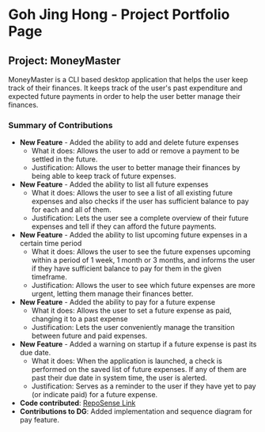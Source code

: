 # Goh Jing Hong - Project Portfolio Page

## Project: MoneyMaster
MoneyMaster is a CLI based desktop application that helps the user keep track of their finances. It keeps track of the 
user's past expenditure and expected future payments in order to help the user better manage their finances.

### Summary of Contributions
* **New Feature** - Added the ability to add and delete future expenses
  * What it does: Allows the user to add or remove a payment to be settled in the future.
  * Justification: Allows the user to better manage their finances by being able to keep track of future expenses.
* **New Feature** - Added the ability to list all future expenses
  * What it does: Allows the user to see a list of all existing future expenses and also checks if the user has
  sufficient balance to pay for each and all of them.
  * Justification: Lets the user see a complete overview of their future expenses and tell if they can afford the future
  payments.
* **New Feature** - Added the ability to list upcoming future expenses in a certain time period
  * What it does: Allows the user to see the future expenses upcoming within a period of 1 week, 1 month or 3 months, 
  and informs the user if they have sufficient balance to pay for them in the given timeframe.
  * Justification: Allows the user to see which future expenses are more urgent, letting them manage their finances
  better.
* **New Feature** - Added the ability to pay for a future expense
  * What it does: Allows the user to set a future expense as paid, changing it to a past expense
  * Justification: Lets the user conveniently manage the transition between future and paid expenses.
* **New Feature** - Added a warning on startup if a future expense is past its due date.
  * What it does: When the application is launched, a check is performed on the saved list of future expenses. If any of
  them are past their due date in system time, the user is alerted.
  * Justification: Serves as a reminder to the user if they have yet to pay (or indicate paid) for a future expense.
* **Code contributed**: [RepoSense Link](https://nus-cs2113-ay2223s2.github.io/tp-dashboard/?search=waiter-palypoo&breakdown=true)
* **Contributions to DG**: Added implementation and sequence diagram for pay feature.